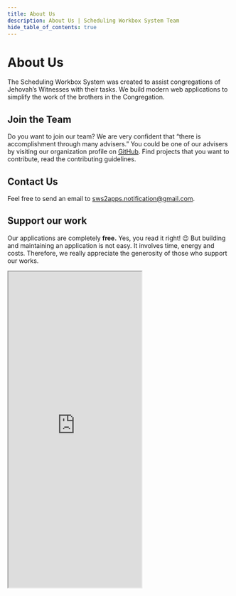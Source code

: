 ```yaml
---
title: About Us
description: About Us | Scheduling Workbox System Team
hide_table_of_contents: true
---
```


# About Us

The Scheduling Workbox System was created to assist congregations of Jehovah’s Witnesses with their tasks. We build modern web applications to simplify the work of the brothers in the Congregation.

## Join the Team

Do you want to join our team? We are very confident that “there is accomplishment through many advisers.” You could be one of our advisers by visiting our organization profile on [GitHub](https://github.com/sws2apps). Find projects that you want to contribute, read the contributing guidelines.

## Contact Us

Feel free to send an email to sws2apps.notification@gmail.com.

## Support our work

Our applications are completely **free.** Yes, you read it right! 😉 But building and maintaining an application is not easy. It involves time, energy and costs. Therefore, we really appreciate the generosity of those who support our works.

<iframe id='kofiframe' src='https://ko-fi.com/sws2apps/?hidefeed=true&widget=true&embed=true&preview=true' height='712' title='sws2apps' style={{border: 'none', width: '100%', padding: '4px', background: '#f9f9f9'}}></iframe>